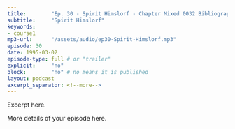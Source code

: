 ```yaml
---
title:        "Ep. 30 - Spirit Himslorf - Chapter Mixed 0032 Bibliography Baxter Mrs M Holy Ghost Days London Chris"
subtitle:     "Spirit Himslorf"
keywords:
- course1
mp3-url:      "/assets/audio/ep30-Spirit-Himslorf.mp3"
episode: 30
date: 1995-03-02
episode-type: full # or "trailer"
explicit:     "no"
block:        "no" # no means it is published
layout: podcast
excerpt_separator: <!--more-->
---
```

Excerpt here.
<!--more-->

More details of your episode here.
